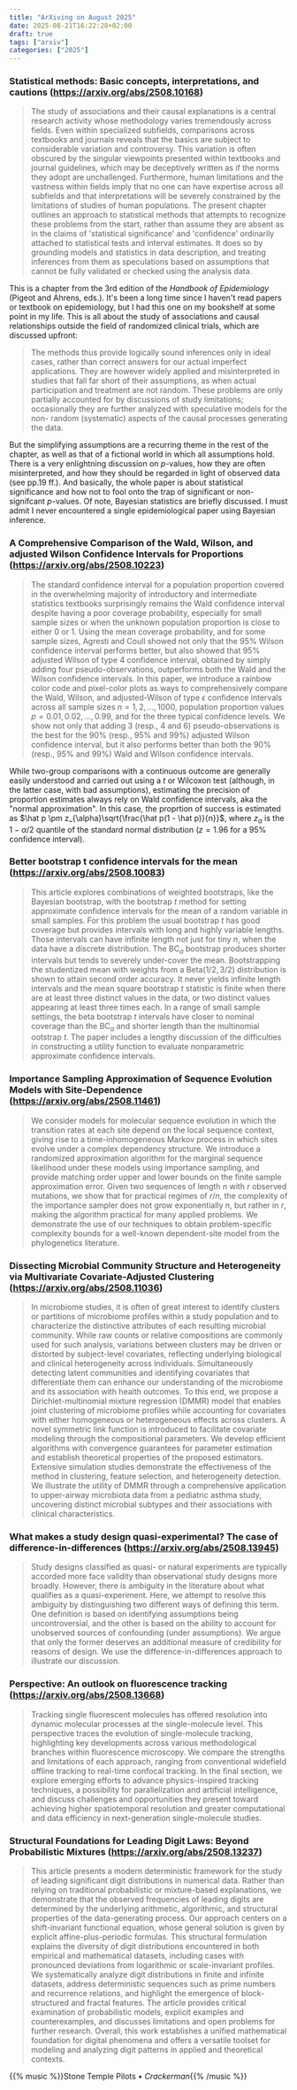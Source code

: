 ```yaml
---
title: "ArXiving on August 2025"
date: 2025-08-21T16:22:28+02:00
draft: true
tags: ["arxiv"]
categories: ["2025"]
---
```


### Statistical methods: Basic concepts, interpretations, and cautions (https://arxiv.org/abs/2508.10168)

> The study of associations and their causal explanations is a central research
> activity whose methodology varies tremendously across fields. Even within
> specialized subfields, comparisons across textbooks and journals reveals that
> the basics are subject to considerable variation and controversy. This
> variation is often obscured by the singular viewpoints presented within
> textbooks and journal guidelines, which may be deceptively written as if the
> norms they adopt are unchallenged. Furthermore, human limitations and the
> vastness within fields imply that no one can have expertise across all
> subfields and that interpretations will be severely constrained by the
> limitations of studies of human populations.
> The present chapter outlines an approach to statistical methods that attempts
> to recognize these problems from the start, rather than assume they are absent
> as in the claims of 'statistical significance' and 'confidence' ordinarily
> attached to statistical tests and interval estimates. It does so by grounding
> models and statistics in data description, and treating inferences from them as
> speculations based on assumptions that cannot be fully validated or checked
> using the analysis data.

This is a chapter from the 3rd edition of the _Handbook of Epidemiology_ (Pigeot and Ahrens, eds.). It's been a long time since I haven't read papers or textbook on epidemiology, but I had this one on my bookshelf at some point in my life. This is all about the study of associations and causal relationships outside the field of randomized clinical trials, which are discussed upfront:

> The methods thus provide logically sound inferences only in ideal cases, rather
than correct answers for our actual imperfect applications. They are however widely applied and
misinterpreted in studies that fall far short of their assumptions, as when actual participation and
treatment are not random. These problems are only partially accounted for by discussions of
study limitations; occasionally they are further analyzed with speculative models for the non-
random (systematic) aspects of the causal processes generating the data.

But the simplifying assumptions are a recurring theme in the rest of the chapter, as well as that of a fictional world in which all assumptions hold. There is a very enlightning discussion on $p$-values, how they are often misinterpreted, and how they should be regarded in light of observed data (see pp.19 ff.). And basically, the whole paper is about statistical significance and how not to fool onto the trap of significant or non-signifcant $p$-values. Of note, Bayesian statistics are briefly discussed. I must admit I never encountered a single epidemiological paper using Bayesian inference.

### A Comprehensive Comparison of the Wald, Wilson, and adjusted Wilson Confidence Intervals for Proportions (https://arxiv.org/abs/2508.10223)

> The standard confidence interval for a population proportion covered in the
> overwhelming majority of introductory and intermediate statistics textbooks
> surprisingly remains the Wald confidence interval despite having a poor
> coverage probability, especially for small sample sizes or when the unknown
> population proportion is close to either 0 or 1. Using the mean coverage
> probability, and for some sample sizes, Agresti and Coull showed not only that
> the 95\% Wilson confidence interval performs better, but also showed that 95\%
> adjusted Wilson of type 4 confidence interval, obtained by simply adding four
> pseudo-observations, outperforms both the Wald and the Wilson confidence
> intervals. In this paper, we introduce a rainbow color code and pixel-color
> plots as ways to comprehensively compare the Wald, Wilson, and adjusted-Wilson
> of type $\epsilon$ confidence intervals across all sample sizes $n=1, 2, \dots,
> 1000$, population proportion values $p=0.01, 0.02, \dots, 0.99$, and for the
> three typical confidence levels. We show not only that adding 3 (resp., 4 and
> 6) pseudo-observations is the best for the 90\% (resp., 95\% and 99\%) adjusted
> Wilson confidence interval, but it also performs better than both the 90\%
> (resp., 95\% and 99\%) Wald and Wilson confidence intervals.

While two-group comparisons with a continuous outcome are generally easily understood and carried out using a $t$ or Wilcoxon test (although, in the latter case, with bad assumptions), estimating the precision of proportion estimates always rely on Wald confidence intervals, aka the "normal approximation". In this case, the proprtion of success is estimated as $\hat p \pm z_{\alpha}\sqrt{\frac{\hat p(1 - \hat p)}{n}}$, where $z_{\alpha}$ is the $1-\alpha/2$ quantile of the standard normal distribution ($z=1.96$ for a 95% confidence interval).

### Better bootstrap t confidence intervals for the mean (https://arxiv.org/abs/2508.10083)

> This article explores combinations of weighted bootstraps, like the Bayesian
> bootstrap, with the bootstrap $t$ method for setting approximate confidence
> intervals for the mean of a random variable in small samples. For this problem
> the usual bootstrap $t$ has good coverage but provides intervals with long and
> highly variable lengths. Those intervals can have infinite length not just for
> tiny $n$, when the data have a discrete distribution. The BC$_a$ bootstrap
> produces shorter intervals but tends to severely under-cover the mean.
> Bootstrapping the studentized mean with weights from a Beta$(1/2,3/2)$
> distribution is shown to attain second order accuracy. It never yields infinite
> length intervals and the mean square bootstrap $t$ statistic is finite when
> there are at least three distinct values in the data, or two distinct values
> appearing at least three times each. In a range of small sample settings, the
> beta bootstrap $t$ intervals have closer to nominal coverage than the BC$_a$
> and shorter length than the multinomial ootstrap $t$. The paper includes a
> lengthy discussion of the difficulties in constructing a utility function to
> evaluate nonparametric approximate confidence intervals.

### Importance Sampling Approximation of Sequence Evolution Models with Site-Dependence (https://arxiv.org/abs/2508.11461)

> We consider models for molecular sequence evolution in which the transition
> rates at each site depend on the local sequence context, giving rise to a
> time-inhomogeneous Markov process in which sites evolve under a complex
> dependency structure. We introduce a randomized approximation algorithm for the
> marginal sequence likelihood under these models using importance sampling, and
> provide matching order upper and lower bounds on the finite sample
> approximation error. Given two sequences of length $n$ with $r$ observed
> mutations, we show that for practical regimes of $r/n$, the complexity of the
> importance sampler does not grow exponentially $n$, but rather in $r$, making
> the algorithm practical for many applied problems. We demonstrate the use of
> our techniques to obtain problem-specific complexity bounds for a well-known
> dependent-site model from the phylogenetics literature.

### Dissecting Microbial Community Structure and Heterogeneity via Multivariate Covariate-Adjusted Clustering (https://arxiv.org/abs/2508.11036)

> In microbiome studies, it is often of great interest to identify clusters or
> partitions of microbiome profiles within a study population and to characterize
> the distinctive attributes of each resulting microbial community. While raw
> counts or relative compositions are commonly used for such analysis, variations
> between clusters may be driven or distorted by subject-level covariates,
> reflecting underlying biological and clinical heterogeneity across individuals.
> Simultaneously detecting latent communities and identifying covariates that
> differentiate them can enhance our understanding of the microbiome and its
> association with health outcomes. To this end, we propose a
> Dirichlet-multinomial mixture regression (DMMR) model that enables joint
> clustering of microbiome profiles while accounting for covariates with either
> homogeneous or heterogeneous effects across clusters. A novel symmetric link
> function is introduced to facilitate covariate modeling through the
> compositional parameters. We develop efficient algorithms with convergence
> guarantees for parameter estimation and establish theoretical properties of the
> proposed estimators. Extensive simulation studies demonstrate the effectiveness
> of the method in clustering, feature selection, and heterogeneity detection. We
> illustrate the utility of DMMR through a comprehensive application to
> upper-airway microbiota data from a pediatric asthma study, uncovering distinct
> microbial subtypes and their associations with clinical characteristics.

### What makes a study design quasi-experimental? The case of difference-in-differences (https://arxiv.org/abs/2508.13945)

> Study designs classified as quasi- or natural experiments are typically
> accorded more face validity than observational study designs more broadly.
> However, there is ambiguity in the literature about what qualifies as a
> quasi-experiment. Here, we attempt to resolve this ambiguity by distinguishing
> two different ways of defining this term. One definition is based on
> identifying assumptions being uncontroversial, and the other is based on the
> ability to account for unobserved sources of confounding (under assumptions).
> We argue that only the former deserves an additional measure of credibility for
> reasons of design. We use the difference-in-differences approach to illustrate
> our discussion.

### Perspective: An outlook on fluorescence tracking (https://arxiv.org/abs/2508.13668)

> Tracking single fluorescent molecules has offered resolution into dynamic
> molecular processes at the single-molecule level. This perspective traces the
> evolution of single-molecule tracking, highlighting key developments across
> various methodological branches within fluorescence microscopy. We compare the
> strengths and limitations of each approach, ranging from conventional widefield
> offline tracking to real-time confocal tracking. In the final section, we
> explore emerging efforts to advance physics-inspired tracking techniques, a
> possibility for parallelization and artificial intelligence, and discuss
> challenges and opportunities they present toward achieving higher
> spatiotemporal resolution and greater computational and data efficiency in
> next-generation single-molecule studies.

### Structural Foundations for Leading Digit Laws: Beyond Probabilistic Mixtures (https://arxiv.org/abs/2508.13237)

> This article presents a modern deterministic framework for the study of
> leading significant digit distributions in numerical data. Rather than relying
> on traditional probabilistic or mixture-based explanations, we demonstrate that
> the observed frequencies of leading digits are determined by the underlying
> arithmetic, algorithmic, and structural properties of the data-generating
> process. Our approach centers on a shift-invariant functional equation, whose
> general solution is given by explicit affine-plus-periodic formulas. This
> structural formulation explains the diversity of digit distributions
> encountered in both empirical and mathematical datasets, including cases with
> pronounced deviations from logarithmic or scale-invariant profiles.
> We systematically analyze digit distributions in finite and infinite
> datasets, address deterministic sequences such as prime numbers and recurrence
> relations, and highlight the emergence of block-structured and fractal
> features. The article provides critical examination of probabilistic models,
> explicit examples and counterexamples, and discusses limitations and open
> problems for further research. Overall, this work establishes a unified
> mathematical foundation for digital phenomena and offers a versatile toolset
> for modeling and analyzing digit patterns in applied and theoretical contexts.

{{% music %}}Stone Temple Pilots • _Crackerman_{{% /music %}}
